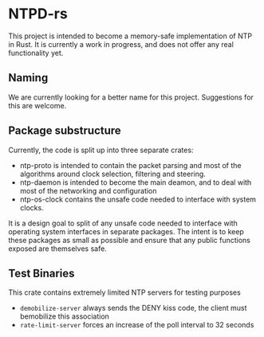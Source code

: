 # NTPD-rs

This project is intended to become a memory-safe implementation of NTP in Rust. It is currently a work in progress, and does not offer any real functionality yet.

## Naming

We are currently looking for a better name for this project. Suggestions for this are welcome.

## Package substructure

Currently, the code is split up into three separate crates:
 - ntp-proto is intended to contain the packet parsing and most of the algorithms around clock selection, filtering and steering.
 - ntp-daemon is intended to become the main deamon, and to deal with most of the networking and configuration
 - ntp-os-clock contains the unsafe code needed to interface with system clocks.

It is a design goal to split of any unsafe code needed to interface with operating system interfaces in separate packages. The intent is to keep these packages as small as possible and ensure that any public functions exposed are themselves safe.

## Test Binaries

This crate contains extremely limited NTP servers for testing purposes 

* `demobilize-server` always sends the DENY kiss code, the client must bemobilize this association
* `rate-limit-server` forces an increase of the poll interval to 32 seconds
